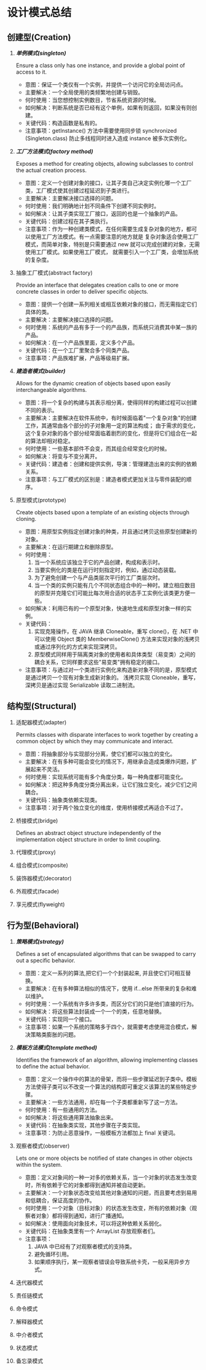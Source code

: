 # 设计模式总结

## 创建型(Creation)

1. ***单例模式(singleton)***

    Ensure a class only has one instance, and provide a global point of access to it.

    * 意图：保证一个类仅有一个实例，并提供一个访问它的全局访问点。
    * 主要解决：一个全局使用的类频繁地创建与销毁。
    * 何时使用：当您想控制实例数目，节省系统资源的时候。
    * 如何解决：判断系统是否已经有这个单例，如果有则返回，如果没有则创建。
    * 关键代码：构造函数是私有的。
    * 注意事项：getInstance() 方法中需要使用同步锁 synchronized (Singleton.class) 防止多线程同时进入造成 
    instance 被多次实例化。
    
1. ***工厂方法模式(factory method)***

    Exposes a method for creating objects, allowing subclasses to control the actual creation process.
    
    * 意图：定义一个创建对象的接口，让其子类自己决定实例化哪一个工厂类，工厂模式使其创建过程延迟到子类进行。
    * 主要解决：主要解决接口选择的问题。
    * 何时使用：我们明确地计划不同条件下创建不同实例时。
    * 如何解决：让其子类实现工厂接口，返回的也是一个抽象的产品。
    * 关键代码：创建过程在其子类执行。
    * 注意事项：作为一种创建类模式，在任何需要生成复杂对象的地方，都可以使用工厂方法模式。有一点需要注意的地方就是
    复杂对象适合使用工厂模式，而简单对象，特别是只需要通过 new 就可以完成创建的对象，无需使用工厂模式。如果使用工厂模式，
    就需要引入一个工厂类，会增加系统的复杂度。

1. 抽象工厂模式(abstract factory)

    Provide an interface that delegates creation calls to one or more concrete classes in order to deliver 
specific objects.

    * 意图：提供一个创建一系列相关或相互依赖对象的接口，而无需指定它们具体的类。
    * 主要解决：主要解决接口选择的问题。
    * 何时使用：系统的产品有多于一个的产品族，而系统只消费其中某一族的产品。
    * 如何解决：在一个产品族里面，定义多个产品。
    * 关键代码：在一个工厂里聚合多个同类产品。
    * 注意事项：产品族难扩展，产品等级易扩展。

1. ***建造者模式(builder)***

    Allows for the dynamic creation of objects based upon easily interchangeable algorithms.

    * 意图：将一个复杂的构建与其表示相分离，使得同样的构建过程可以创建不同的表示。
    * 主要解决：主要解决在软件系统中，有时候面临着"一个复杂对象"的创建工作，其通常由各个部分的子对象用一定的算法构成；
    由于需求的变化，这个复杂对象的各个部分经常面临着剧烈的变化，但是将它们组合在一起的算法却相对稳定。
    * 何时使用：一些基本部件不会变，而其组合经常变化的时候。
    * 如何解决：将变与不变分离开。
    * 关键代码：建造者：创建和提供实例，导演：管理建造出来的实例的依赖关系。
    * 注意事项：与工厂模式的区别是：建造者模式更加关注与零件装配的顺序。

1. 原型模式(prototype)

    Create objects based upon a template of an existing objects through cloning.

    * 意图：用原型实例指定创建对象的种类，并且通过拷贝这些原型创建新的对象。
    * 主要解决：在运行期建立和删除原型。
    * 何时使用： 
        1. 当一个系统应该独立于它的产品创建，构成和表示时。 
        2. 当要实例化的类是在运行时刻指定时，例如，通过动态装载。 
        3. 为了避免创建一个与产品类层次平行的工厂类层次时。 
        4. 当一个类的实例只能有几个不同状态组合中的一种时。建立相应数目的原型并克隆它们可能比每次用合适的状态手工实例化该类更方便一些。
    * 如何解决：利用已有的一个原型对象，快速地生成和原型对象一样的实例。
    * 关键代码： 
        1. 实现克隆操作，在 JAVA 继承 Cloneable，重写 clone()，在 .NET 中可以使用 Object 类的 
        MemberwiseClone() 方法来实现对象的浅拷贝或通过序列化的方式来实现深拷贝。 
        2. 原型模式同样用于隔离类对象的使用者和具体类型（易变类）之间的耦合关系，它同样要求这些"易变类"拥有稳定的接口。
    * 注意事项：与通过对一个类进行实例化来构造新对象不同的是，原型模式是通过拷贝一个现有对象生成新对象的。
    浅拷贝实现 Cloneable，重写，深拷贝是通过实现 Serializable 读取二进制流。

## 结构型(Structural)

1. 适配器模式(adapter)

    Permits classes with disparate interfaces to work together by creating a common object by which they 
    may communicate and interact.

    * 意图：将抽象部分与实现部分分离，使它们都可以独立的变化。
    * 主要解决：在有多种可能会变化的情况下，用继承会造成类爆炸问题，扩展起来不灵活。
    * 何时使用：实现系统可能有多个角度分类，每一种角度都可能变化。
    * 如何解决：把这种多角度分类分离出来，让它们独立变化，减少它们之间耦合。
    * 关键代码：抽象类依赖实现类。
    * 注意事项：对于两个独立变化的维度，使用桥接模式再适合不过了。

1. 桥接模式(bridge)

    Defines an abstract object structure independently of the implementation object structure 
in order to limit coupling.

1. 代理模式(proxy)

1. 组合模式(composite)

1. 装饰器模式(decorator)

1. 外观模式(facade)

1. 享元模式(flyweight)

## 行为型(Behavioral)

1. ***策略模式(strategy)***

    Defines a set of encapsulated algorithms that can be swapped to carry out a specific behavior.

    * 意图：定义一系列的算法,把它们一个个封装起来, 并且使它们可相互替换。
    * 主要解决：在有多种算法相似的情况下，使用 if...else 所带来的复杂和难以维护。
    * 何时使用：一个系统有许多许多类，而区分它们的只是他们直接的行为。
    * 如何解决：将这些算法封装成一个一个的类，任意地替换。
    * 关键代码：实现同一个接口。
    * 注意事项：如果一个系统的策略多于四个，就需要考虑使用混合模式，解决策略类膨胀的问题。

1. ***模板方法模式(template method)***

    Identifies the framework of an algorithm, allowing implementing classes to define the actual behavior.

    * 意图：定义一个操作中的算法的骨架，而将一些步骤延迟到子类中。模板方法使得子类可以不改变一个算法的结构即可重定义该算法的某些特定步骤。
    * 主要解决：一些方法通用，却在每一个子类都重新写了这一方法。
    * 何时使用：有一些通用的方法。
    * 如何解决：将这些通用算法抽象出来。
    * 关键代码：在抽象类实现，其他步骤在子类实现。
    * 注意事项：为防止恶意操作，一般模板方法都加上 final 关键词。

1. 观察者模式(observer)

    Lets one or more objects be notified of state changes in other objects within the system.
    
    * 意图：定义对象间的一种一对多的依赖关系，当一个对象的状态发生改变时，所有依赖于它的对象都得到通知并被自动更新。
    * 主要解决：一个对象状态改变给其他对象通知的问题，而且要考虑到易用和低耦合，保证高度的协作。
    * 何时使用：一个对象（目标对象）的状态发生改变，所有的依赖对象（观察者对象）都将得到通知，进行广播通知。
    * 如何解决：使用面向对象技术，可以将这种依赖关系弱化。
    * 关键代码：在抽象类里有一个 ArrayList 存放观察者们。
    * 注意事项： 
        1. JAVA 中已经有了对观察者模式的支持类。 
        2. 避免循环引用。 
        3. 如果顺序执行，某一观察者错误会导致系统卡壳，一般采用异步方式。
     

1. 迭代器模式

1. 责任链模式

1. 命令模式

1. 解释器模式

1. 中介者模式

1. 状态模式

1. 备忘录模式

